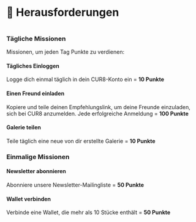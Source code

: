 # 🥇 Herausforderungen

<figure><img src="../../.gitbook/assets/Screenshot 2025-03-23 at 11.00.50.png" alt=""><figcaption></figcaption></figure>

### Tägliche Missionen

Missionen, um jeden Tag Punkte zu verdienen:

#### Tägliches Einloggen

Logge dich einmal täglich in dein CUR8-Konto ein = **10 Punkte**

#### Einen Freund einladen

Kopiere und teile deinen Empfehlungslink, um deine Freunde einzuladen, sich bei CUR8 anzumelden. Jede erfolgreiche Anmeldung = **100 Punkte**

#### Galerie teilen

Teile täglich eine neue von dir erstellte Galerie = **10 Punkte**

### Einmalige Missionen

#### Newsletter abonnieren

Abonniere unsere Newsletter-Mailingliste = **50 Punkte**&#x20;

#### Wallet verbinden

Verbinde eine Wallet, die mehr als 10 Stücke enthält = **50 Punkte**